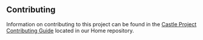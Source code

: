 ## Contributing
Information on contributing to this project can be found in the [Castle Project Contributing Guide](https://github.com/castleproject/Home/blob/master/CONTRIBUTING.md) located in our Home repository.
